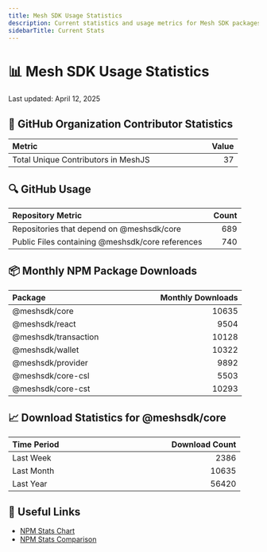 ```yaml
---
title: Mesh SDK Usage Statistics
description: Current statistics and usage metrics for Mesh SDK packages
sidebarTitle: Current Stats
---
```


# 📊 Mesh SDK Usage Statistics
Last updated: April 12, 2025

## 👥 GitHub Organization Contributor Statistics
| Metric&nbsp;&nbsp;&nbsp;&nbsp;&nbsp;&nbsp;&nbsp;&nbsp;&nbsp;&nbsp;&nbsp;&nbsp;&nbsp;&nbsp;&nbsp;&nbsp;&nbsp;&nbsp;&nbsp;&nbsp;&nbsp;&nbsp;&nbsp;&nbsp;&nbsp;&nbsp;&nbsp;&nbsp;&nbsp;&nbsp;&nbsp;&nbsp;&nbsp;&nbsp;&nbsp;&nbsp;&nbsp;&nbsp;&nbsp;&nbsp;&nbsp;&nbsp;&nbsp;&nbsp;&nbsp;&nbsp;&nbsp;&nbsp;&nbsp;&nbsp;&nbsp;&nbsp;&nbsp;&nbsp;&nbsp;&nbsp;&nbsp;&nbsp;&nbsp;&nbsp;&nbsp;&nbsp;&nbsp;&nbsp;&nbsp;&nbsp;&nbsp;&nbsp;&nbsp;&nbsp;&nbsp;&nbsp;&nbsp;&nbsp;&nbsp;&nbsp;&nbsp;&nbsp; |   Value |
| :---------------------------------------- | ------: |
| Total Unique Contributors in MeshJS        | 37 |

## 🔍 GitHub Usage
| Repository Metric&nbsp;&nbsp;&nbsp;&nbsp;&nbsp;&nbsp;&nbsp;&nbsp;&nbsp;&nbsp;&nbsp;&nbsp;&nbsp;&nbsp;&nbsp;&nbsp;&nbsp;&nbsp;&nbsp;&nbsp;&nbsp;&nbsp;&nbsp;&nbsp;&nbsp;&nbsp;&nbsp;&nbsp;&nbsp;&nbsp;&nbsp;&nbsp;&nbsp;&nbsp;&nbsp;&nbsp;&nbsp;&nbsp;&nbsp;&nbsp;&nbsp;&nbsp;&nbsp;&nbsp;&nbsp;&nbsp;&nbsp;&nbsp;&nbsp;&nbsp;&nbsp;&nbsp;&nbsp;&nbsp;&nbsp;&nbsp;&nbsp;&nbsp; |   Count |
| :---------------------------------------- | ------: |
| Repositories that depend on @meshsdk/core | 689 |
| Public Files containing @meshsdk/core references | 740 |

## 📦 Monthly NPM Package Downloads
| Package&nbsp;&nbsp;&nbsp;&nbsp;&nbsp;&nbsp;&nbsp;&nbsp;&nbsp;&nbsp;&nbsp;&nbsp;&nbsp;&nbsp;&nbsp;&nbsp;&nbsp;&nbsp;&nbsp;&nbsp;&nbsp;&nbsp;&nbsp;&nbsp;&nbsp;&nbsp;&nbsp;&nbsp;&nbsp;&nbsp;&nbsp;&nbsp;&nbsp;&nbsp;&nbsp;&nbsp;&nbsp;&nbsp;&nbsp;&nbsp;&nbsp;&nbsp;&nbsp;&nbsp;&nbsp;&nbsp;&nbsp;&nbsp;&nbsp;&nbsp; |   Monthly Downloads |
| :---------------------------------------- | -----------------: |
| @meshsdk/core | 10635 |
| @meshsdk/react | 9504 |
| @meshsdk/transaction | 10128 |
| @meshsdk/wallet | 10322 |
| @meshsdk/provider | 9892 |
| @meshsdk/core-csl | 5503 |
| @meshsdk/core-cst | 10293 |

## 📈 Download Statistics for @meshsdk/core
| Time Period&nbsp;&nbsp;&nbsp;&nbsp;&nbsp;&nbsp;&nbsp;&nbsp;&nbsp;&nbsp;&nbsp;&nbsp;&nbsp;&nbsp;&nbsp;&nbsp;&nbsp;&nbsp;&nbsp;&nbsp;&nbsp;&nbsp;&nbsp;&nbsp;&nbsp;&nbsp;&nbsp;&nbsp;&nbsp;&nbsp;&nbsp;&nbsp;&nbsp;&nbsp;&nbsp;&nbsp;&nbsp;&nbsp;&nbsp;&nbsp;&nbsp;&nbsp;&nbsp;&nbsp;&nbsp;&nbsp;&nbsp;&nbsp;&nbsp; |   Download Count |
| :---------------------------------------- | --------------: |
| Last Week | 2386 |
| Last Month | 10635 |
| Last Year | 56420 |

## 🔗 Useful Links
- [NPM Stats Chart](https://npm-stat.com/charts.html?package=@meshsdk/core&from=2024-04-12&to=2025-04-12)
- [NPM Stats Comparison](https://npm-stat.com/charts.html?package=@meshsdk/core,@meshsdk/react&from=2024-04-12&to=2025-04-12)
